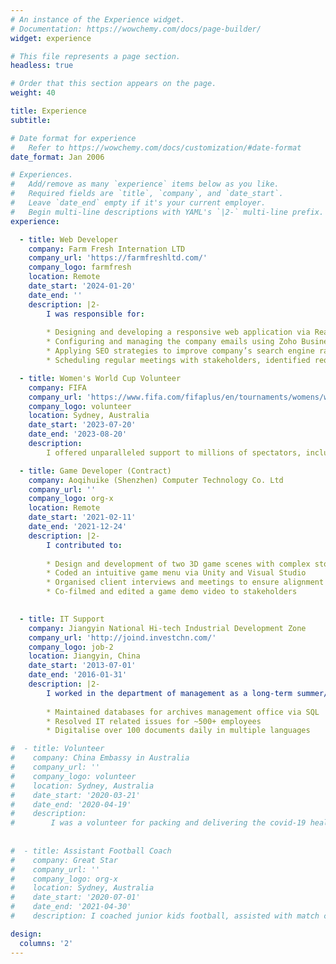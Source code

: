 ```yaml
---
# An instance of the Experience widget.
# Documentation: https://wowchemy.com/docs/page-builder/
widget: experience

# This file represents a page section.
headless: true

# Order that this section appears on the page.
weight: 40

title: Experience
subtitle:

# Date format for experience
#   Refer to https://wowchemy.com/docs/customization/#date-format
date_format: Jan 2006

# Experiences.
#   Add/remove as many `experience` items below as you like.
#   Required fields are `title`, `company`, and `date_start`.
#   Leave `date_end` empty if it's your current employer.
#   Begin multi-line descriptions with YAML's `|2-` multi-line prefix.
experience:

  - title: Web Developer
    company: Farm Fresh Internation LTD
    company_url: 'https://farmfreshltd.com/'
    company_logo: farmfresh
    location: Remote
    date_start: '2024-01-20'
    date_end: ''
    description: |2-
        I was responsible for:
        
        * Designing and developing a responsive web application via React & Tailwind CSS
        * Configuring and managing the company emails using Zoho Business Emails service
        * Applying SEO strategies to improve company’s search engine ranking on Google
        * Scheduling regular meetings with stakeholders, identified requirements and developed iterations through feedback.

  - title: Women's World Cup Volunteer
    company: FIFA
    company_url: 'https://www.fifa.com/fifaplus/en/tournaments/womens/womensworldcup/australia-new-zealand2023'
    company_logo: volunteer
    location: Sydney, Australia
    date_start: '2023-07-20'
    date_end: '2023-08-20'
    description: 
        I offered unparalleled support to millions of spectators, including the World Cup final. I also worked as an assistant football player for testing the VAR equipments before the tournament. I demonstrated exceptional teamwork and communication skills in a diverse working environment, and contributing to the success of one of the most famous sporting events. 

  - title: Game Developer (Contract)
    company: Aoqihuike (Shenzhen) Computer Technology Co. Ltd
    company_url: ''
    company_logo: org-x
    location: Remote
    date_start: '2021-02-11'
    date_end: '2021-12-24'
    description: |2-
        I contributed to:
        
        * Design and development of two 3D game scenes with complex storytelling
        * Coded an intuitive game menu via Unity and Visual Studio
        * Organised client interviews and meetings to ensure alignment with client expectations
        * Co-filmed and edited a game demo video to stakeholders

 
  - title: IT Support
    company: Jiangyin National Hi-tech Industrial Development Zone
    company_url: 'http://joind.investchn.com/'
    company_logo: job-2
    location: Jiangyin, China
    date_start: '2013-07-01'
    date_end: '2016-01-31'
    description: |2-
        I worked in the department of management as a long-term summer/winter holiday intern. I was responsible for:
        
        * Maintained databases for archives management office via SQL
        * Resolved IT related issues for ~500+ employees
        * Digitalise over 100 documents daily in multiple languages

#  - title: Volunteer
#    company: China Embassy in Australia
#    company_url: ''
#    company_logo: volunteer
#    location: Sydney, Australia
#    date_start: '2020-03-21'
#    date_end: '2020-04-19'
#    description: 
#        I was a volunteer for packing and delivering the covid-19 health pack. I was responsible for #all the health kits in Ryde area. I helped packing over 30 boxes of supplies, contacted and #delivered to all the Chinese students in Ryde area.
 
 
#  - title: Assistant Football Coach
#    company: Great Star
#    company_url: ''
#    company_logo: org-x
#    location: Sydney, Australia
#    date_start: '2020-07-01'
#    date_end: '2021-04-30'
#    description: I coached junior kids football, assisted with match coaching and training.

design:
  columns: '2'
---
```

